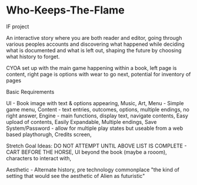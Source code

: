# Who-Keeps-The-Flame
IF project

An interactive story where you are both reader and editor, going through various peoples accounts and discovering what happened while deciding what is documented and what is left out, shaping the future by choosing what history to forget.

CYOA set up with the main game happening within a book, left page is content, right page is options with wear to go next, potential for inventory of pages

Basic Requirements

UI -
Book image with text & options appearing, 
Music,
Art,
Menu -
Simple game menu, 
Content -
text entries, outcomes, options,
multiple endings, no right answer,
Engine -
main functions,
display text,
navigate contents,
Easy upload of contents,
Easily Expandable,
Multiple endings,
Save System/Password -
allow for multiple play states but useable from a web based playthorugh,
Credits screen,

Stretch Goal Ideas: DO NOT ATTEMPT UNTIL ABOVE LIST IS COMPLETE - CART BEFORE THE HORSE,
UI beyond the book (maybe a rooom),
characters to interact with,
        
Aesthetic -
Alternate history, pre technology commonplace "the kind of setting that would see the aesthetic of Alien as futuristic"
